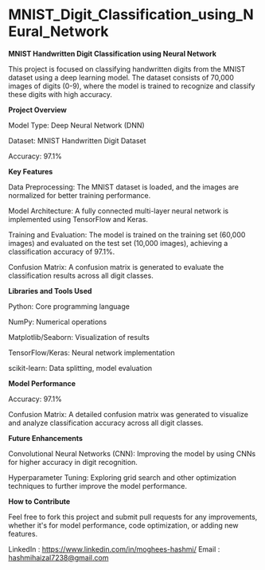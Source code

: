 # MNIST_Digit_Classification_using_NEural_Network

**MNIST Handwritten Digit Classification using Neural Network**


This project is focused on classifying handwritten digits from the MNIST dataset using a deep learning model. The dataset consists of 70,000 images of digits (0-9), where the model is trained to recognize and classify these digits with high accuracy.


**Project Overview**


Model Type: Deep Neural Network (DNN)

Dataset: MNIST Handwritten Digit Dataset

Accuracy: 97.1%


**Key Features**


Data Preprocessing: The MNIST dataset is loaded, and the images are normalized for better training performance.

Model Architecture: A fully connected multi-layer neural network is implemented using TensorFlow and Keras.

Training and Evaluation: The model is trained on the training set (60,000 images) and evaluated on the test set (10,000 images), achieving a classification accuracy of 97.1%.

Confusion Matrix: A confusion matrix is generated to evaluate the classification results across all digit classes.


**Libraries and Tools Used**


Python: Core programming language

NumPy: Numerical operations

Matplotlib/Seaborn: Visualization of results

TensorFlow/Keras: Neural network implementation

scikit-learn: Data splitting, model evaluation


**Model Performance**


Accuracy: 97.1%

Confusion Matrix: A detailed confusion matrix was generated to visualize and analyze classification accuracy across all digit classes.


**Future Enhancements**


Convolutional Neural Networks (CNN): Improving the model by using CNNs for higher accuracy in digit recognition.

Hyperparameter Tuning: Exploring grid search and other optimization techniques to further improve the model performance.


**How to Contribute**


Feel free to fork this project and submit pull requests for any improvements, whether it's for model performance, code optimization, or adding new features.


LinkedIn : https://www.linkedin.com/in/moghees-hashmi/
Email : hashmihaizal7238@gmail.com
